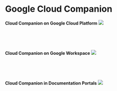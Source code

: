 # Google Cloud Companion

**Cloud Companion on Google Cloud Platform**
![](GCP_[10fps_small].gif)

<br>
<br>
<br>

**Cloud Companion on Google Workspace**
![](WS_3_24fps_720p.gif)

<br>
<br>
<br>

**Cloud Companion in Documentation Portals**
![](Unu_[10fps].gif)
